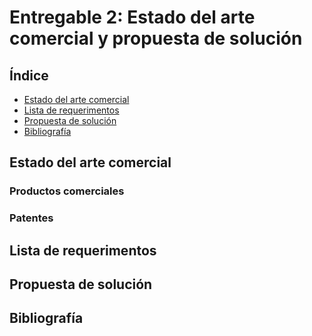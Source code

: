 # Entregable 2: Estado del arte comercial y propuesta de solución

## Índice
- [Estado del arte comercial](https://github.com/micaelaacc/Proyecto_FunBio/blob/main/Entregables/E2.md#estado-del-arte-comercial)
- [Lista de requerimentos]()
- [Propuesta de solución]()
- [Bibliografía]()

## Estado del arte comercial
### Productos comerciales

### Patentes

## Lista de requerimentos


## Propuesta de solución

## Bibliografía
